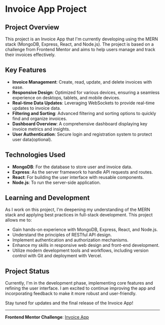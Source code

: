 # Invoice App Project

## Project Overview

This project is an Invoice App that I'm currently developing using the MERN stack (MongoDB, Express, React, and Node.js). The project is based on a challenge from Frontend Mentor and aims to help users manage and track their invoices effectively.

## Key Features

- **Invoice Management**: Create, read, update, and delete invoices with ease.
- **Responsive Design**: Optimized for various devices, ensuring a seamless experience on desktops, tablets, and mobile devices.
- **Real-time Data Updates**: Leveraging WebSockets to provide real-time updates to invoice data.
- **Filtering and Sorting**: Advanced filtering and sorting options to quickly find and organize invoices.
- **Dashboard Overview**: A comprehensive dashboard displaying key invoice metrics and insights.
- **User Authentication**: Secure login and registration system to protect user data(optional).

## Technologies Used

- **MongoDB**: For the database to store user and invoice data.
- **Express**: As the server framework to handle API requests and routes.
- **React**: For building the user interface with reusable components.
- **Node.js**: To run the server-side application.

## Learning and Development

As I work on this project, I'm deepening my understanding of the MERN stack and applying best practices in full-stack development. This project allows me to:

- Gain hands-on experience with MongoDB, Express, React, and Node.js.
- Understand the principles of RESTful API design.
- Implement authentication and authorization mechanisms.
- Enhance my skills in responsive web design and front-end development.
- Utilize modern development tools and workflows, including version control with Git and deployment with Vercel.

## Project Status

Currently, I'm in the development phase, implementing core features and refining the user interface. I am excited to continue improving the app and incorporating feedback to make it more robust and user-friendly.

Stay tuned for updates and the final release of the Invoice App!

---

**Frontend Mentor Challenge**: [Invoice App](https://www.frontendmentor.io/challenges/invoice-app-i7KaLTQjl)
